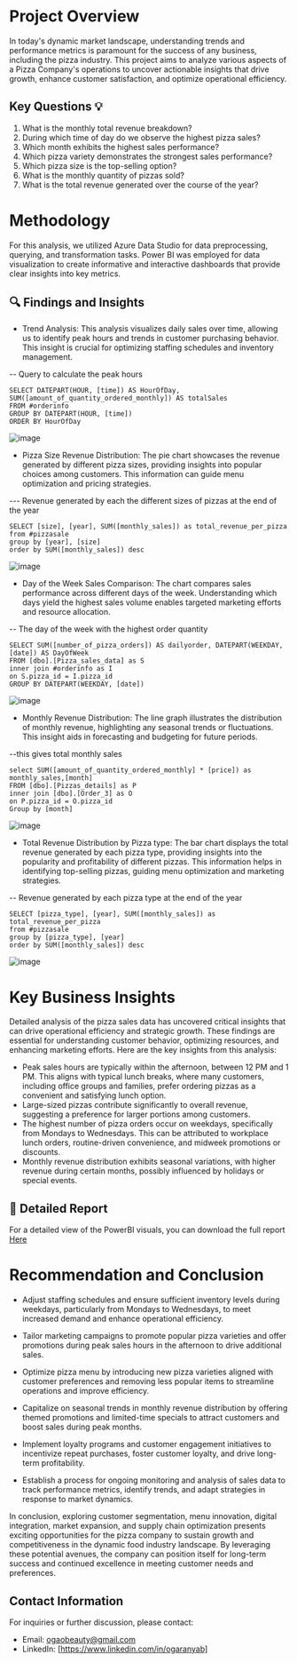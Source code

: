 
# Project Overview

 In today's dynamic market landscape, understanding trends and performance metrics is paramount for the success of any business, including the pizza industry. This project aims to analyze various aspects of a Pizza Company's operations to uncover actionable insights that drive growth, enhance customer satisfaction, and optimize operational efficiency.

 ## Key Questions 💡

 1. What is the monthly total revenue breakdown?
 2. During which time of day do we observe the highest pizza sales?
 3. Which month exhibits the highest sales performance?
 4. Which pizza variety demonstrates the strongest sales performance?
 5. Which pizza size is the top-selling option?
 6. What is the monthly quantity of pizzas sold?
 7. What is the total revenue generated over the course of the year?

# Methodology

For this analysis, we utilized Azure Data Studio for data preprocessing, querying, and transformation tasks. Power BI was employed for data visualization to create informative and interactive dashboards that provide clear insights into key metrics.

## 🔍 Findings and Insights

* Trend Analysis: This analysis visualizes daily sales over time, allowing us to identify peak hours and trends in customer purchasing behavior. This insight is crucial for optimizing staffing schedules and inventory management.

 -- Query to calculate the peak hours

    SELECT DATEPART(HOUR, [time]) AS HourOfDay, SUM([amount_of_quantity_ordered_monthly]) AS totalSales
    FROM #orderinfo
    GROUP BY DATEPART(HOUR, [time])
    ORDER BY HourOfDay


![image](https://github.com/BeautyOgaranya23/Sales-Trend-Analysis/assets/170759416/902a40ee-4022-4a54-bacd-9112c0e3d108)


* Pizza Size Revenue Distribution: The pie chart showcases the revenue generated by different pizza sizes, providing insights into popular choices among customers. This information can guide menu optimization and pricing strategies.

--- Revenue generated by each the different sizes of pizzas at the end of the year

    SELECT [size], [year], SUM([monthly_sales]) as total_revenue_per_pizza 
    from #pizzasale
    group by [year], [size]
    order by SUM([monthly_sales]) desc

![image](https://github.com/BeautyOgaranya23/Sales-Trend-Analysis/assets/170759416/24a5965d-19ed-4b98-ab0e-49deb5b0fab9)


* Day of the Week Sales Comparison: The chart compares sales performance across different days of the week. Understanding which days yield the highest sales volume enables targeted marketing efforts and resource allocation.

-- The day of the week with the highest order quantity

    SELECT SUM([number_of_pizza_orders]) AS dailyorder, DATEPART(WEEKDAY, [date]) AS DayOfWeek
    FROM [dbo].[Pizza_sales_data] as S
    inner join #orderinfo as I
    on S.pizza_id = I.pizza_id
    GROUP BY DATEPART(WEEKDAY, [date])

![image](https://github.com/BeautyOgaranya23/Sales-Trend-Analysis/assets/170759416/24c69f35-d32f-4939-896d-1ca7ff55cc68)


* Monthly Revenue Distribution: The line graph illustrates the distribution of monthly revenue, highlighting any seasonal trends or fluctuations. This insight aids in forecasting and budgeting for future periods.

--this gives total monthly sales 

    select SUM([amount_of_quantity_ordered_monthly] * [price]) as monthly_sales,[month]
    FROM [dbo].[Pizzas_details] as P
    inner join [dbo].[Order_3] as O
    on P.pizza_id = O.pizza_id
    Group by [month]

![image](https://github.com/BeautyOgaranya23/Sales-Trend-Analysis/assets/170759416/11ba7478-a972-4b5b-b6d5-70235ba8f611)


* Total Revenue Distribution by Pizza type: The bar chart displays the total revenue generated by each pizza type, providing insights into the popularity and profitability of different pizzas. This information helps in identifying top-selling pizzas, guiding menu optimization and marketing strategies.
  
-- Revenue generated by each pizza type at the end of the year

    SELECT [pizza_type], [year], SUM([monthly_sales]) as total_revenue_per_pizza 
    from #pizzasale
    group by [pizza_type], [year]
    order by SUM([monthly_sales]) desc

![image](https://github.com/BeautyOgaranya23/Sales-Trend-Analysis/assets/170759416/d8fe4a79-f280-4fc4-85c4-be9581889fba)


# Key Business Insights
Detailed analysis of the pizza sales data has uncovered critical insights that can drive operational efficiency and strategic growth. These findings are essential for understanding customer behavior, optimizing resources, and enhancing marketing efforts. Here are the key insights from this analysis:

*  Peak sales hours are typically within the afternoon, between 12 PM and 1 PM. This aligns with typical lunch breaks, where many customers, including office groups and families, prefer ordering pizzas as a convenient and satisfying lunch option. 
* Large-sized pizzas contribute significantly to overall revenue, suggesting a preference for larger portions among customers.
* The highest number of pizza orders occur on weekdays, specifically from Mondays to Wednesdays. This can be attributed to workplace lunch orders, routine-driven convenience, and midweek promotions or discounts.
* Monthly revenue distribution exhibits seasonal variations, with higher revenue during certain months, possibly influenced by holidays or special events.

## 📄 Detailed Report

For a detailed view of the PowerBI visuals, you can download the full report [Here](trend_insights.jpeg)

# Recommendation and Conclusion

* Adjust staffing schedules and ensure sufficient inventory levels during weekdays, particularly from Mondays to Wednesdays, to meet increased demand and enhance operational efficiency.

* Tailor marketing campaigns to promote popular pizza varieties and offer promotions during peak sales hours in the afternoon to drive additional sales.

* Optimize pizza menu by introducing new pizza varieties aligned with customer preferences and removing less popular items to streamline operations and improve efficiency.

* Capitalize on seasonal trends in monthly revenue distribution by offering themed promotions and limited-time specials to attract customers and boost sales during peak months.

* Implement loyalty programs and customer engagement initiatives to incentivize repeat purchases, foster customer loyalty, and drive long-term profitability.

* Establish a process for ongoing monitoring and analysis of sales data to track performance metrics, identify trends, and adapt strategies in response to market dynamics.

In conclusion, exploring customer segmentation, menu innovation, digital integration, market expansion, and supply chain optimization presents exciting opportunities for the pizza company to sustain growth and competitiveness in the dynamic food industry landscape. By leveraging these potential avenues, the company can position itself for long-term success and continued excellence in meeting customer needs and preferences.

## Contact Information

For inquiries or further discussion, please contact:
- Email: [ogaobeauty@gmail.com](ogaobeauty@gmail.com)
- LinkedIn: [https://www.linkedin.com/in/ogaranyab]







